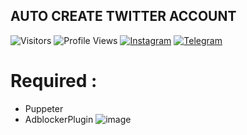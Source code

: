 ## AUTO CREATE TWITTER ACCOUNT
![Visitors](https://visitor-badge.laobi.icu/badge?page_id=nicemare&color=blue)
![Profile Views](https://komarev.com/ghpvc/?username=nicemare)
[![Instagram](https://img.shields.io/badge/--linkedin?label=Instagram&logo=Instagram&style=social)](https://www.instagram.com/allif.mh/)
[![Telegram](https://img.shields.io/badge/--telegram?label=Telegram&logo=Telegram&style=social)](https://t.me/Nicemare/) 

# Required :
 * Puppeter
 * AdblockerPlugin
![image](https://user-images.githubusercontent.com/25836391/111159148-5ff9e500-85cb-11eb-8d4e-29061877c3db.png)
